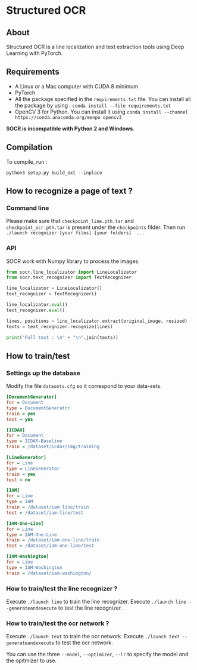 # Structured OCR

## About

Structured OCR is a line localization and text extraction tools using Deep Learning with PyTorch.

## Requirements

 - A Linux or a Mac computer with CUDA 8 minimum
 - PyTorch
 - All the package specified in the ```requirements.txt``` file. You can install all the package by using : ```conda install --file requirements.txt```
 - OpenCV 3 for Python. You can install it using ```conda install --channel https://conda.anaconda.org/menpo opencv3```

__SOCR is incompatible with Python 2 and Windows__.

## Compilation

To compile, run : 

```python3 setup.py build_ext --inplace```

## How to recognize a page of text ?

### Command line

Please make sure that ```checkpoint_line.pth.tar``` and ```checkpoint_ocr.pth.tar``` is present under the ```checkpoints``` filder.
Then run 
```./launch recognizer [your files] [your folders]  ...```

### API

SOCR work with Numpy library to process the images.

```python
from socr.line_localizator import LineLocalizator
from socr.text_recognizer import TextRecognizer

line_localizator = LineLocalizator()
text_recognizer = TextRecognizer()

line_localizator.eval()
text_recognizer.eval()

lines, positions = line_localizator.extract(original_image, resized)
texts = text_recognizer.recognize(lines)

print("Full text : \n" + "\n".join(texts))
```


## How to train/test

### Settings up the database

Modify the file ```datasets.cfg``` so it correspond to your data-sets.

```cfg
[DocumentGenerator]
for = Document
type = DocumentGenerator
train = yes
test = yes

[ICDAR]
for = Document
type = ICDAR-Baseline
train = /dataset/icdar/img/training

[LineGenerator]
for = Line
type = LineGenerator
train = yes
test = no

[IAM]
for = Line
type = IAM
train = /dataset/iam-line/train
test = /dataset/iam-line/test

[IAM-One-Line]
for = Line
type = IAM-One-Line
train = /dataset/iam-one-line/train
test = /dataset/iam-one-line/test

[IAM-Washington]
for = Line
type = IAM-Washington
train = /dataset/iam-washington/

```

### How to train/test the line recognizer ?

Execute ```./launch line``` to train the line recognizer.
Execute ```./launch line --generateandexecute``` to test the line recognizer.

### How to train/test the ocr network ?

Execute ```./launch text``` to train the ocr network.
Execute ```./launch text --generateandexecute``` to test the ocr network.

You can use the three ```--model```, ```--optimizer```, ```--lr``` to specify the model and the opitmizer to use.